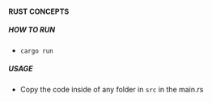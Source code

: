 #### RUST CONCEPTS

##### HOW TO RUN

- `cargo run`

##### USAGE

- Copy the code inside of any folder in `src` in the main.rs